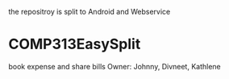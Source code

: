 the repositroy is split to Android and Webservice

# COMP313EasySplit
book expense and share bills
Owner: Johnny, Divneet, Kathlene
